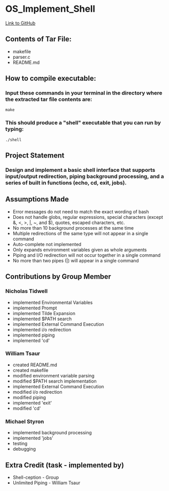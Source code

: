 # OS_Implement_Shell

[Link to GitHub](https://github.com/NickTidwell/OS_Implement_Shell.git)

## Contents of Tar File:

* makefile
* parser.c
* README.md

## How to compile executable:

### Input these commands in your terminal in the directory where the extracted tar file contents are:

    make

### This should produce a "shell" executable that you can run by typing:

    ./shell


## Project Statement

### Design and implement a basic shell interface that supports input/output redirection, piping background processing, and a series of built in functions (echo, cd, exit, jobs).

## Assumptions Made

* Error messages do not need to match the exact wording of bash
* Does not handle globs, regular expressions, special characters (except &, <, >, |, ~, and $), quotes, escaped characters, etc.
* No more than 10 background processes at the same time
* Multiple redirections of the same type will not appear in a single command
* Auto-complete not implemented
* Only expands environment variables given as whole arguments
* Piping and I/O redirection will not occur together in a single command
* No more than two pipes (|) will appear in a single command

## Contributions by Group Member

### Nicholas Tidwell

* implemented Environmental Variables
* implemented Prompt
* implemented Tilde Expansion
* implemented $PATH search
* implemented External Command Execution
* implemented i/o redirection
* implemented piping
* implemented 'cd'

### William Tsaur

* created README.md
* created makefile
* modified environment variable parsing
* modified $PATH search implementation
* implemented External Command Execution
* modified i/o redirection
* modified piping
* implemented 'exit'
* modified 'cd'

### Michael Styron

* implemented background processing
* implemented 'jobs'
* testing
* debugging

## Extra Credit (task - implemented by)

* Shell-ception - Group
* Unlimited Piping - William Tsaur
